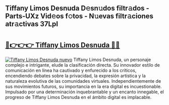 ## Tiffany Limos Desnuda D𝚎sn𝚞dos filtr𝚊dos - Parts-UXz Vid𝚎os f𝚘tos - N𝚞evas filtr𝚊ciones atr𝚊ctivas 37LpI

# <h2><a href="http://mb9inx.tromn.icu/?c=Tiffany+Limos+Desnuda">🔗👉👉👉 Tiffany Limos Desnuda 🔗🔗</a></h2>

[![Tiffany Limos Desnuda nuevo](https://i.imgur.com/pEAQMta.gif)](http://mb9inx.tromn.icu/?c=Tiffany+Limos+Desnuda)
Tiffany Limos Desnuda, un personaje complejo e intrigante, elude la clasificación directa. Su innovador estilo de comunicación en línea ha cautivado y enfurecido a los críticos, encendiendo debates sobre la privacidad, la expresión artística y la naturaleza evolutiva de las comunidades virtuales. Independientemente de sus movimientos futuros, su importancia en la era digital es incuestionable. Impulsado por una determinación inquebrantable y un encanto innegable, el progreso de Tiffany Limos Desnuda en el ámbito digital es implacable.
